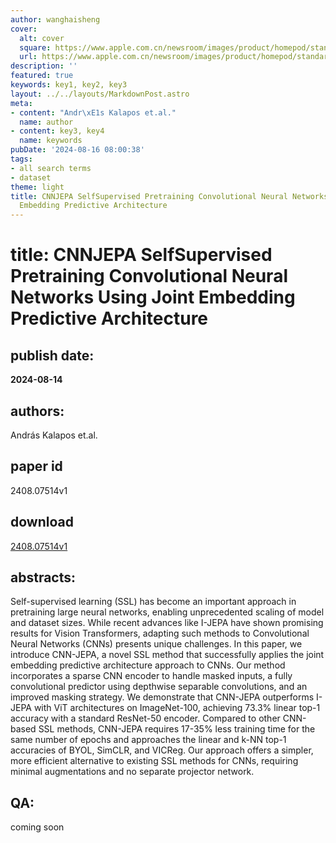 ```yaml
---
author: wanghaisheng
cover:
  alt: cover
  square: https://www.apple.com.cn/newsroom/images/product/homepod/standard/Apple-HomePod-hero-230118_big.jpg.large_2x.jpg
  url: https://www.apple.com.cn/newsroom/images/product/homepod/standard/Apple-HomePod-hero-230118_big.jpg.large_2x.jpg
description: ''
featured: true
keywords: key1, key2, key3
layout: ../../layouts/MarkdownPost.astro
meta:
- content: "Andr\xE1s Kalapos et.al."
  name: author
- content: key3, key4
  name: keywords
pubDate: '2024-08-16 08:00:38'
tags:
- all search terms
- dataset
theme: light
title: CNNJEPA SelfSupervised Pretraining Convolutional Neural Networks Using Joint
  Embedding Predictive Architecture
---
```


# title: CNNJEPA SelfSupervised Pretraining Convolutional Neural Networks Using Joint Embedding Predictive Architecture 
## publish date: 
**2024-08-14** 
## authors: 
  András Kalapos et.al. 
## paper id
2408.07514v1
## download
[2408.07514v1](http://arxiv.org/abs/2408.07514v1)
## abstracts:
Self-supervised learning (SSL) has become an important approach in pretraining large neural networks, enabling unprecedented scaling of model and dataset sizes. While recent advances like I-JEPA have shown promising results for Vision Transformers, adapting such methods to Convolutional Neural Networks (CNNs) presents unique challenges. In this paper, we introduce CNN-JEPA, a novel SSL method that successfully applies the joint embedding predictive architecture approach to CNNs. Our method incorporates a sparse CNN encoder to handle masked inputs, a fully convolutional predictor using depthwise separable convolutions, and an improved masking strategy. We demonstrate that CNN-JEPA outperforms I-JEPA with ViT architectures on ImageNet-100, achieving 73.3% linear top-1 accuracy with a standard ResNet-50 encoder. Compared to other CNN-based SSL methods, CNN-JEPA requires 17-35% less training time for the same number of epochs and approaches the linear and k-NN top-1 accuracies of BYOL, SimCLR, and VICReg. Our approach offers a simpler, more efficient alternative to existing SSL methods for CNNs, requiring minimal augmentations and no separate projector network.
## QA:
coming soon
